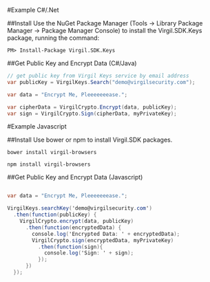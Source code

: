 #Example C#/.Net

##Install
Use the NuGet Package Manager (Tools -> Library Package Manager -> Package Manager Console) to install the Virgil.SDK.Keys package, running the command:
```
PM> Install-Package Virgil.SDK.Keys
```

##Get Public Key and Encrypt Data (C#/Java)

```csharp
// get public key from Virgil Keys service by email address
var publicKey = VirgilKeys.Search("demo@virgilsecurity.com");

var data = "Encrypt Me, Pleeeeeeease.";

var cipherData = VirgilCrypto.Encrypt(data, publicKey);
var sign = VirgilCrypto.Sign(cipherData, myPrivateKey);
```

#Example Javascript

##Install
Use bower or npm to install Virgil.SDK packages.
```
bower install virgil-browsers
```
```
npm install virgil-browsers
```
##Get Public Key and Encrypt Data (Javascript)

```csharp

var data = "Encrypt Me, Pleeeeeeease.";

VirgilKeys.searchKey('demo@virgilsecurity.com')
  .then(function(publicKey) {
    VirgilCrypto.encrypt(data, publicKey)
      .then(function(encryptedData) {
        console.log('Encrypted Data: ' + encryptedData);
        VirgilCrypto.sign(encryptedData, myPrivateKey)
          .then(function(sign){
            console.log('Sign: ' + sign);
          });
      })
  });
```

